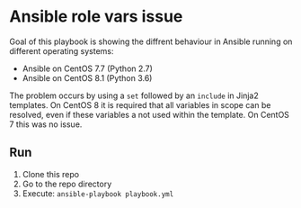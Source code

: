 # Ansible role vars issue

Goal of this playbook is showing the diffrent behaviour in Ansible running on different operating systems:

* Ansible on CentOS 7.7 (Python 2.7)
* Ansible on CentOS 8.1 (Python 3.6)

The problem occurs by using a `set` followed by an `include` in Jinja2 templates.
On CentOS 8 it is required that all variables in scope can be resolved, even if these variables a not used within the template.
On CentOS 7 this was no issue.


## Run

1. Clone this repo
2. Go to the repo directory
3. Execute: `ansible-playbook playbook.yml`
